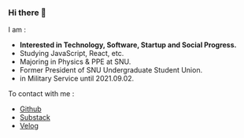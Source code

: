 ### Hi there 👋

I am :
- **Interested in Technology, Software, Startup and Social Progress.**
- Studying JavaScript, React, etc.
- Majoring in Physics & PPE at SNU.
- Former President of SNU Undergraduate Student Union.
- in Military Service until 2021.09.02.

To contact with me :
- <a href="https://github.com/DoJunggeun" target="_blank">Github</a>
- <a href="https://dojunggeun.substack.com/" target="_blank">Substack</a>
- <a href="https://velog.io/@dojunggeun" target="_blank">Velog</a>
